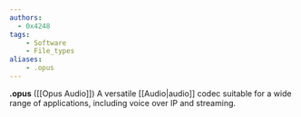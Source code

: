 ```yaml
---
authors:
  - 0x4248
tags:
    - Software
    - File_types
aliases:
    - .opus
---
```

**.opus** ([[Opus Audio]]) A versatile [[Audio|audio]] codec suitable for a wide range of applications, including voice over IP and streaming.
